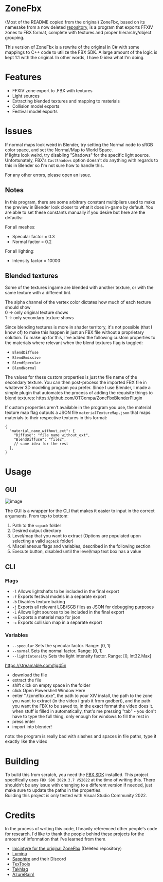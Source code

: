 # ZoneFbx
(Most of the README copied from the original)
ZoneFbx, based on its namesake from a now deleted [repository](https://github.com/lmcintyre/zonefbx),
is a program that exports FFXIV zones to FBX format, complete with textures
and proper hierarchy/object grouping.

This version of ZoneFbx is a rewrite of the original in C# with some mappings to C++ code to utilize the FBX SDK.
A large amount of the logic is kept 1:1 with the original. In other words, I have 0 idea what I'm doing.

# Features
- FFXIV zone export to .FBX with textures
- Light sources
- Extracting blended textures and mapping to materials
- Collision model exports
- Festival model exports

# Issues
If normal maps look weird in Blender, try setting the Normal node
to sRGB color space, and set the Normal/Map to World Space.  
If lights look weird, try disabling "Shadows" for the specific light source. 
Unfortunately, FBX's `CastShadows` option doesn't do anything with regards to this
in Blender so I'm not sure how to handle this.  

For any other errors, please open an issue.

## Notes
In this program, there are some arbitrary constant multipliers used
to make the preview in Blender look closer to what it does in-game
by default. You are able to set these constants manually if you desire
but here are the defaults:

For all meshes:
- Specular factor = 0.3
- Normal factor = 0.2

For all lighting:
- Intensity factor = 10000

## Blended textures
Some of the textures ingame are blended with another texture, or with the same texture with a different tint.

The alpha channel of the vertex color dictates how much of each texture should show  
0 -> only original texture shows  
1 -> only secondary texture shows  

Since blending textures is more in shader territory, it's not possible (that I know of) to make this happen in just
an FBX file without a proprietary solution. To make up for this, I've added the following custom properties to the
materials where relevant when the blend textures flag is toggled:
- `BlendDiffuse`
- `BlendEmissive`
- `BlendSpecular`
- `BlendNormal`

The values for these custom properties is just the file name of the secondary texture. You can then post-process
the imported FBX file in whatever 3D modeling program you prefer. Since I use Blender, I made a simple plugin
that automates the process of adding the requisite things to blend textures: https://github.com/OTCompa/ZoneFbxBlenderPlugin

If custom properties aren't available in the program you use, the material texture map flag outputs
a JSON file `materialTextureMap.json` that maps materials to their respective textures in this format:
```
{
  "material_name_without_ext": {
    "Diffuse": "file_name_without_ext",
    "BlendDiffuse": "file2",
    // same idea for the rest
  },
}
```


# Usage
## GUI
![image](https://github.com/user-attachments/assets/f71bb76f-6fc5-46d6-b30f-134028348e99)


The GUI is a wrapper for the CLI that makes it easier to input in the correct arguments.
From top to bottom:
1. Path to the `sqpack` folder
2. Desired output directory
3. Level/map that you want to extract (Options are populated upon selecting a valid `sqpack` folder)
4. Miscellaneous flags and variables, described in the following section
5. Execute button, disabled until the level/map text box has a value

## CLI
### Flags
- `-l`    Allows lightshafts to be included in the final export
- `-f`    Exports festival models in a separate export
- `-b`    Disables texture baking
- `-j`    Exports all relevant LGB/SGB files as JSON for debugging purposes
- `-i`    Allows light sources to be included in the final export
- `-m`    Exports a material map for json
- `-c`    Exports collision map in a separate export

### Variables
- `--specular`        Sets the specular factor. Range: [0, 1]
- `--normal`          Sets the normal factor. Range: [0, 1]
- `--lightIntensity`  Sets the light intensity factor. Range: [0, Int32.Max]

https://streamable.com/tjg45n

- download the file
- extract the file
- shift click on empty space in the folder
- click Open Powershell Window Here
- enter ".\zonefbx.exe", the path to your XIV install, the path to the zone you want to extract (in the video i grab it from godbert), and the path you want the FBX to be saved to, in the exact format the video does it. when stuff is filled in automatically, that's me pressing "tab" - you don't have to type the full thing, only enough for windows to fill the rest in
- press enter
- import into blender!

note: the program is really bad with slashes and spaces in file paths, type it exactly like the video

# Building
To build this from scratch, you need the [FBX SDK](https://aps.autodesk.com/developer/overview/fbx-sdk)
installed. This project specifically uses `FBX SDK 2020.3.7 VS2022` at the time of writing this.
There shouldn't be any issue with changing to a different version if needed, just make sure to update
the paths in the properties.  
Building this project is only tested with Visual Studio Community 2022.

# Credits
In the process of writing this code, I heavily referenced other people's code for research. 
I'd like to thank the people behind these projects for the amount of information that I've learned from them.
- [Imcintyre for the original ZoneFbx](https://github.com/lmcintyre/ZoneFbx) (Deleted repository)
- [Lumina](https://github.com/NotAdam/Lumina)
- [Sapphire](https://github.com/SapphireServer/Sapphire) and their Discord
- [TexTools](https://github.com/TexTools)
- [Takhlaq](https://github.com/takhlaq/ZoneFbx)
- [AzureRain1](https://github.com/AzureRain1/ZoneFbx)
